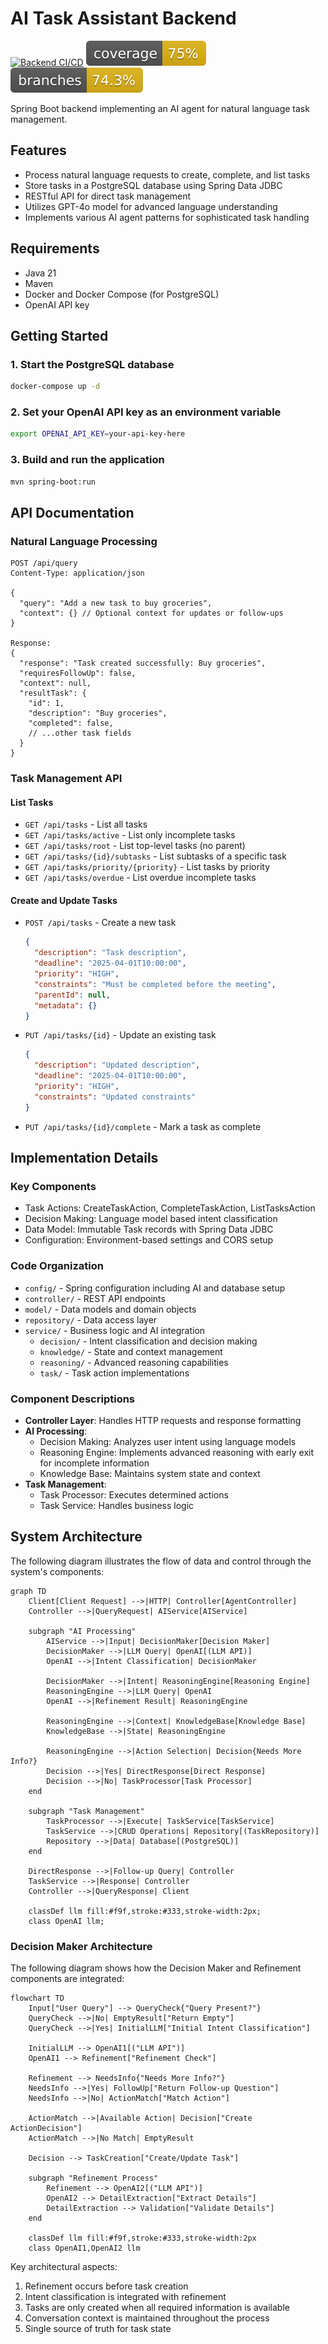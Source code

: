 # AI Task Assistant Backend
[![Backend CI/CD](https://github.com/adamalsalman75/agent/actions/workflows/maven.yml/badge.svg)](https://github.com/adamalsalman75/agent/actions/workflows/maven.yml)
[![Backend Coverage](https://raw.githubusercontent.com/adamalsalman75/agent/refs/heads/gh-pages/backend/backend/jacoco.svg)](https://github.com/adamalsalman75/agent/actions/workflows/maven.yml)
[![Backend Branches](https://raw.githubusercontent.com/adamalsalman75/agent/refs/heads/gh-pages/backend/backend/branches.svg)](https://github.com/adamalsalman75/agent/actions/workflows/maven.yml)

Spring Boot backend implementing an AI agent for natural language task management.

## Features
- Process natural language requests to create, complete, and list tasks
- Store tasks in a PostgreSQL database using Spring Data JDBC
- RESTful API for direct task management
- Utilizes GPT-4o model for advanced language understanding
- Implements various AI agent patterns for sophisticated task handling

## Requirements
- Java 21
- Maven
- Docker and Docker Compose (for PostgreSQL)
- OpenAI API key

## Getting Started

### 1. Start the PostgreSQL database
```bash
docker-compose up -d
```

### 2. Set your OpenAI API key as an environment variable
```bash
export OPENAI_API_KEY=your-api-key-here
```

### 3. Build and run the application
```bash
mvn spring-boot:run
```

## API Documentation

### Natural Language Processing
```
POST /api/query
Content-Type: application/json

{
  "query": "Add a new task to buy groceries",
  "context": {} // Optional context for updates or follow-ups
}

Response:
{
  "response": "Task created successfully: Buy groceries",
  "requiresFollowUp": false,
  "context": null,
  "resultTask": {
    "id": 1,
    "description": "Buy groceries",
    "completed": false,
    // ...other task fields
  }
}
```

### Task Management API

#### List Tasks
- `GET /api/tasks` - List all tasks
- `GET /api/tasks/active` - List only incomplete tasks
- `GET /api/tasks/root` - List top-level tasks (no parent)
- `GET /api/tasks/{id}/subtasks` - List subtasks of a specific task
- `GET /api/tasks/priority/{priority}` - List tasks by priority
- `GET /api/tasks/overdue` - List overdue incomplete tasks

#### Create and Update Tasks
- `POST /api/tasks` - Create a new task
  ```json
  {
    "description": "Task description",
    "deadline": "2025-04-01T10:00:00",
    "priority": "HIGH",
    "constraints": "Must be completed before the meeting",
    "parentId": null,
    "metadata": {}
  }
  ```

- `PUT /api/tasks/{id}` - Update an existing task
  ```json
  {
    "description": "Updated description",
    "deadline": "2025-04-01T10:00:00",
    "priority": "HIGH",
    "constraints": "Updated constraints"
  }
  ```

- `PUT /api/tasks/{id}/complete` - Mark a task as complete

## Implementation Details

### Key Components
- Task Actions: CreateTaskAction, CompleteTaskAction, ListTasksAction
- Decision Making: Language model based intent classification
- Data Model: Immutable Task records with Spring Data JDBC
- Configuration: Environment-based settings and CORS setup

### Code Organization
- `config/` - Spring configuration including AI and database setup
- `controller/` - REST API endpoints
- `model/` - Data models and domain objects
- `repository/` - Data access layer
- `service/` - Business logic and AI integration
  - `decision/` - Intent classification and decision making
  - `knowledge/` - State and context management
  - `reasoning/` - Advanced reasoning capabilities
  - `task/` - Task action implementations

### Component Descriptions
- **Controller Layer**: Handles HTTP requests and response formatting
- **AI Processing**:
  - Decision Making: Analyzes user intent using language models
  - Reasoning Engine: Implements advanced reasoning with early exit for incomplete information
  - Knowledge Base: Maintains system state and context
- **Task Management**:
  - Task Processor: Executes determined actions
  - Task Service: Handles business logic

## System Architecture
The following diagram illustrates the flow of data and control through the system's components:

```mermaid
graph TD
    Client[Client Request] -->|HTTP| Controller[AgentController]
    Controller -->|QueryRequest| AIService[AIService]
    
    subgraph "AI Processing"
        AIService -->|Input| DecisionMaker[Decision Maker]
        DecisionMaker -->|LLM Query| OpenAI[(LLM API)]
        OpenAI -->|Intent Classification| DecisionMaker
        
        DecisionMaker -->|Intent| ReasoningEngine[Reasoning Engine]
        ReasoningEngine -->|LLM Query| OpenAI
        OpenAI -->|Refinement Result| ReasoningEngine
        
        ReasoningEngine -->|Context| KnowledgeBase[Knowledge Base]
        KnowledgeBase -->|State| ReasoningEngine
        
        ReasoningEngine -->|Action Selection| Decision{Needs More Info?}
        Decision -->|Yes| DirectResponse[Direct Response]
        Decision -->|No| TaskProcessor[Task Processor]
    end
    
    subgraph "Task Management"
        TaskProcessor -->|Execute| TaskService[TaskService]
        TaskService -->|CRUD Operations| Repository[(TaskRepository)]
        Repository -->|Data| Database[(PostgreSQL)]
    end
    
    DirectResponse -->|Follow-up Query| Controller
    TaskService -->|Response| Controller
    Controller -->|QueryResponse| Client

    classDef llm fill:#f9f,stroke:#333,stroke-width:2px;
    class OpenAI llm;
```

### Decision Maker Architecture
The following diagram shows how the Decision Maker and Refinement components are integrated:

```mermaid
flowchart TD
    Input["User Query"] --> QueryCheck{"Query Present?"}
    QueryCheck -->|No| EmptyResult["Return Empty"]
    QueryCheck -->|Yes| InitialLLM["Initial Intent Classification"]
    
    InitialLLM --> OpenAI1[("LLM API")]
    OpenAI1 --> Refinement["Refinement Check"]
    
    Refinement --> NeedsInfo{"Needs More Info?"}
    NeedsInfo -->|Yes| FollowUp["Return Follow-up Question"]
    NeedsInfo -->|No| ActionMatch["Match Action"]
    
    ActionMatch -->|Available Action| Decision["Create ActionDecision"]
    ActionMatch -->|No Match| EmptyResult
    
    Decision --> TaskCreation["Create/Update Task"]
    
    subgraph "Refinement Process"
        Refinement --> OpenAI2[("LLM API")]
        OpenAI2 --> DetailExtraction["Extract Details"]
        DetailExtraction --> Validation["Validate Details"]
    end
    
    classDef llm fill:#f9f,stroke:#333,stroke-width:2px
    class OpenAI1,OpenAI2 llm
```

Key architectural aspects:
1. Refinement occurs before task creation
2. Intent classification is integrated with refinement
3. Tasks are only created when all required information is available
4. Conversation context is maintained throughout the process
5. Single source of truth for task state